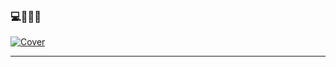 ### 💻🚀🤓👋

[![Cover](https://i.postimg.cc/k5t876jh/banner-sebastian.jpg "Cover")](https://i.postimg.cc/k5t876jh/banner-sebastian.jpg "Cover")

------------
